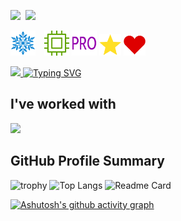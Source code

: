  <a href="https://mail.google.com/mail/?view=cm&fs=1&tf=1&to=shadmanshariar007@gmail.com"><img src="https://img.shields.io/badge/Gmail-D14836?style=for-the-badge&logo=gmail&logoColor=white"/></a>&nbsp; ![](https://komarev.com/ghpvc/?username=ShadmanShariar&color=blue)</a>
<p align="left">
<a href='https://archiveprogram.github.com/'><img src='https://raw.githubusercontent.com/acervenky/animated-github-badges/master/assets/acbadge.gif' width='40' height='40'></a> <a href='https://docs.github.com/en/developers'><img src='https://raw.githubusercontent.com/acervenky/animated-github-badges/master/assets/devbadge.gif' width='40' height='40'></a> <a href='https://github.com/pricing'><img src='https://raw.githubusercontent.com/acervenky/animated-github-badges/master/assets/pro.gif' width='40' height='40'></a> <a href='https://stars.github.com/'><img src='https://raw.githubusercontent.com/acervenky/animated-github-badges/master/assets/starbadge.gif' width='35' height='35'></a> <a href='https://docs.github.com/en/github/supporting-the-open-source-community-with-github-sponsors'><img src='https://raw.githubusercontent.com/acervenky/animated-github-badges/master/assets/sponsorbadge.gif' width='35' height='35'></a> 
</p>

<a href="https://www.linkedin.com/in/shadmanshariar#gh-light-mode-only">
<img src="https://skillicons.dev/icons?i=linkedin,&theme=light&perline=9" />
</a><a href="https://github.com/ShadmanShariar">
    <img src="https://readme-typing-svg.demolab.com?font=Georgia&size=20&duration=2000&pause=100&multiline=true&width=600&height=80&lines=Hello 👋🏻 This is Shadman Shariar;Competitive+Programmer+%7C+CS+Student+%7C+Software+Engineer;Data+structures+%7C+Algorithms+%7C+Object+Oriented+Programming" alt="Typing SVG" />
</a>

<!-- Programming languages -->
<h2>I've worked with</h2>
<a href="https://github.com/ShadmanShariar#gh-light-mode-only">
<img src="https://skillicons.dev/icons?i=androidstudio,java,spring,python,django,c,cpp,javascript,react,html,css,tailwind,bootstrap,mysql,firebase,git,github,postman,&theme=light&perline=9" />
</a>

<h2>GitHub Profile Summary</h2>

![trophy](https://github-profile-trophy.vercel.app/?username=ShadmanShariar&row=1&column=7)
![Top Langs](https://github-readme-stats.vercel.app/api/top-langs/?username=ShadmanShariar&layout=compact)
![Readme Card](https://github-readme-stats.vercel.app/api/pin/?username=ShadmanShariar&repo=My_Java_Template_For_Competitive_Programming)
<!-- ![GitHub streak stats](https://github-readme-streak-stats.herokuapp.com/?user=ShadmanShariar)
![GitHub stats](https://github-readme-stats.vercel.app/api?username=ShadmanShariar&show_icons=true&count_private=true) -->

[![Ashutosh's github activity graph](https://github-readme-activity-graph.vercel.app/graph?username=ShadmanShariar&bg_color=ffffff&color=0074B7&line=0074B7&point=050A30&area=true&hide_border=false)](https://github.com/ashutosh00710/github-readme-activity-graph)
